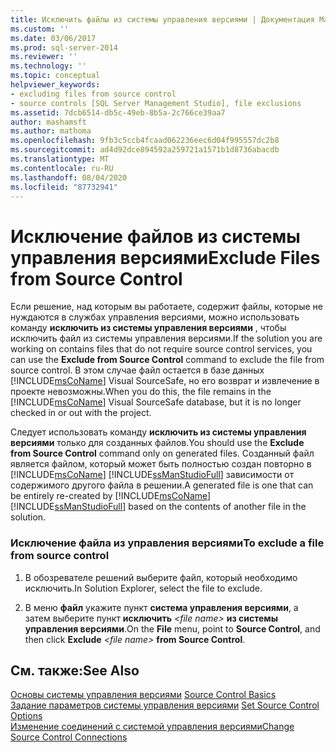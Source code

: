 ```yaml
---
title: Исключить файлы из системы управления версиями | Документация Майкрософт
ms.custom: ''
ms.date: 03/06/2017
ms.prod: sql-server-2014
ms.reviewer: ''
ms.technology: ''
ms.topic: conceptual
helpviewer_keywords:
- excluding files from source control
- source controls [SQL Server Management Studio], file exclusions
ms.assetid: 7dcb6514-db5c-49eb-8b5a-2c766ce39aa7
author: mashamsft
ms.author: mathoma
ms.openlocfilehash: 9fb3c5ccb4fcaad062236eec6d04f995557dc2b8
ms.sourcegitcommit: ad4d92dce894592a259721a1571b1d8736abacdb
ms.translationtype: MT
ms.contentlocale: ru-RU
ms.lasthandoff: 08/04/2020
ms.locfileid: "87732941"
---
```

# <a name="exclude-files-from-source-control"></a><span data-ttu-id="4f866-102">Исключение файлов из системы управления версиями</span><span class="sxs-lookup"><span data-stu-id="4f866-102">Exclude Files from Source Control</span></span>
  <span data-ttu-id="4f866-103">Если решение, над которым вы работаете, содержит файлы, которые не нуждаются в службах управления версиями, можно использовать команду **исключить из системы управления версиями** , чтобы исключить файл из системы управления версиями.</span><span class="sxs-lookup"><span data-stu-id="4f866-103">If the solution you are working on contains files that do not require source control services, you can use the **Exclude from Source Control** command to exclude the file from source control.</span></span> <span data-ttu-id="4f866-104">В этом случае файл остается в базе данных [!INCLUDE[msCoName](../includes/msconame-md.md)] Visual SourceSafe, но его возврат и извлечение в проекте невозможны.</span><span class="sxs-lookup"><span data-stu-id="4f866-104">When you do this, the file remains in the [!INCLUDE[msCoName](../includes/msconame-md.md)] Visual SourceSafe database, but it is no longer checked in or out with the project.</span></span>  
  
 <span data-ttu-id="4f866-105">Следует использовать команду **исключить из системы управления версиями** только для созданных файлов.</span><span class="sxs-lookup"><span data-stu-id="4f866-105">You should use the **Exclude from Source Control** command only on generated files.</span></span> <span data-ttu-id="4f866-106">Созданный файл является файлом, который может быть полностью создан повторно в [!INCLUDE[msCoName](../includes/msconame-md.md)] [!INCLUDE[ssManStudioFull](../includes/ssmanstudiofull-md.md)] зависимости от содержимого другого файла в решении.</span><span class="sxs-lookup"><span data-stu-id="4f866-106">A generated file is one that can be entirely re-created by [!INCLUDE[msCoName](../includes/msconame-md.md)] [!INCLUDE[ssManStudioFull](../includes/ssmanstudiofull-md.md)] based on the contents of another file in the solution.</span></span>  
  
### <a name="to-exclude-a-file-from-source-control"></a><span data-ttu-id="4f866-107">Исключение файла из управления версиями</span><span class="sxs-lookup"><span data-stu-id="4f866-107">To exclude a file from source control</span></span>  
  
1.  <span data-ttu-id="4f866-108">В обозревателе решений выберите файл, который необходимо исключить.</span><span class="sxs-lookup"><span data-stu-id="4f866-108">In Solution Explorer, select the file to exclude.</span></span>  
  
2.  <span data-ttu-id="4f866-109">В меню **файл** укажите пункт **система управления версиями**, а затем выберите пункт **исключить** *\<file name>* **из системы управления версиями**.</span><span class="sxs-lookup"><span data-stu-id="4f866-109">On the **File** menu, point to **Source Control**, and then click **Exclude** *\<file name>* **from Source Control**.</span></span>  
  
## <a name="see-also"></a><span data-ttu-id="4f866-110">См. также:</span><span class="sxs-lookup"><span data-stu-id="4f866-110">See Also</span></span>  
 <span data-ttu-id="4f866-111">[Основы системы управления версиями](../../2014/database-engine/source-control-basics.md) </span><span class="sxs-lookup"><span data-stu-id="4f866-111">[Source Control Basics](../../2014/database-engine/source-control-basics.md) </span></span>  
 <span data-ttu-id="4f866-112">[Задание параметров системы управления версиями](../../2014/database-engine/set-source-control-options.md) </span><span class="sxs-lookup"><span data-stu-id="4f866-112">[Set Source Control Options](../../2014/database-engine/set-source-control-options.md) </span></span>  
 [<span data-ttu-id="4f866-113">Изменение соединений с системой управления версиями</span><span class="sxs-lookup"><span data-stu-id="4f866-113">Change Source Control Connections</span></span>](../../2014/database-engine/change-source-control-connections.md)  
  
  
